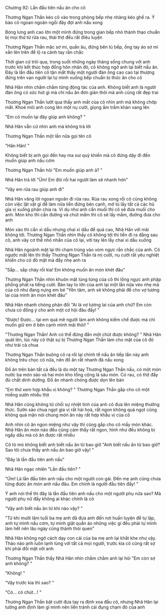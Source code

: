 




Chương 92: Lần đầu tiên nấu ăn cho cô


Thương Ngạn Thần kéo cô vào trong phòng bếp nhẹ nhàng kéo ghế ra. Ý bảo cô ngoan ngoãn ngồi đây đợi anh nấu xong

Bóng lưng anh cao lớn một mình đứng trong gian bếp nhỏ thành thạo chuẩn bị mọi thứ từ rửa rau, thái thịt đều rất điêu luyện

Thương Ngạn Thần mặc sơ mi, quần âu, đứng bên tủ bếp, ống tay áo sơ mi xắn lên trên để lộ ra cánh tay rắn chắc

Thời gian cứ trôi qua, trong suốt những ngày tháng sống chung với anh trước khi kết thúc hợp đồng hôn nhân đó, cô không ngờ anh lại biết nấu ăn. Đây là lần đầu tiên cô tận mắt thấy một người đàn ông cao cao tại thượng đứng trên vạn người lại tự mình xuống bếp chuẩn bị thức ăn cho cô

Nhã Hân nhìn chằm chằm từng động tác của anh. Không biết anh là người đàn ông có sức hút gì mà chỉ nấu ăn đơn giản thôi mà anh cũng rất đẹp trai

Thương Ngạn Thần lướt qua thấy anh mắt của cô nhìn anh mà không chớp mắt. Khoé môi anh cong lên một nụ cười, giọng ấm trầm khàn vang lên

"Em có muốn lại đây giúp anh không? "

Nhã Hân vẫn cứ nhìn anh mà không trả lời



Thương Ngạn Thần một lần nữa gọi tên cô

"Hân Hân! "

Không biết bị anh gọi đến hay ma xui quỷ khiến mà cô đứng dậy đi đến muốn giúp anh nấu cơm

Thương Ngạn Thần hỏi "Em muốn giúp anh à? "

Nhã Hân trả lời "Ừm! Em đói rồi hai người làm sẽ nhanh hơn"

"Vậy em rửa rau giúp anh đi"

Nhã Hân vâng lời ngoan ngoãn đi rửa rau. Rủa rau xong rồi cô cũng không còn việc lặt vặt gì để làm nữa liền đứng bên cạnh, mở tủ lấy tất cả các hũ gia vị xuống phân chia ra. Ví dụ như anh cần muối thì cô sẽ đưa muối cho anh. Món kho thì cần đường và chút mắm thì cô sẽ lấy mắm, đường đưa cho anh

Món xào thì cần xì dầu nhưng chai xì dầu để quá cao, Nhã Hân với mãi không tới. Thương Ngạn Thần nhìn thấy cô không tới thì liền đi ra đằng sau cô, anh vây cơ thể nhỏ nhắn của cô lại, với tay lên lấy chai xì dầu xuống

Nhã Hân ngoảnh mặt lại thì chạm trúng vào vòm ngực rắn chắc của anh. Cô ngước mắt lên thì thấy Thương Ngạn Thần tà mị cười, nụ cười rất yêu nghiệt khiến cho cô đỏ mặt mà đẩy nhẹ anh ra

"Sắp... sắp cháy rồi kìa! Em không muốn ăn món khét đâu"

Thương Ngạn Thần nhìn khuôn mặt lúng túng của cô thì lồng ngực anh phập phồng phát ra tiếng cười. Bàn tay to lớn của anh lại một lần nữa véo nhẹ má của cô như đang nựng em bé "Yên tâm, anh sẽ không phải để cho vợ tương lai của mình ăn món khét đâu"

Nhã Hân nhanh chóng phản đối "Ai là vợ tương lai của anh chứ? Em còn chưa có đồng ý cho anh một cơ hội đâu đấy! "



"Được! Được... tại em quá mê người làm anh không kiềm chế được mà chỉ muốn giữ em ở bên cạnh mình mãi thôi! "

"Thương Ngạn Thần! Anh có thể đứng đắn một chút được không? " Nhã Hân quát lên, lúc này cô thật sự bị Thương Ngạn Thần làm cho mặt của cô đỏ như trái cà chua

Thương Ngạn Thần buông cô ra rồi lại chỉnh tề nấu ăn tiếp lần này anh không trêu chọc cô nữa, nên đồ ăn rất nhanh đã nấu xong

Đồ ăn trên bàn tất cả đều là do một tay Thương Ngạn Thần nấu, có một món nước ba món sào và hai món kho tổng cộng là sáu món. Có rau, có thịt đầy đủ chất dinh dưỡng. Đồ ăn nhanh chóng được dọn lên bàn

"Em thử xem hợp khẩu vị không? " Thương Ngạn Thần gắp cho cô một miếng sườn nhiều thịt

Nhã Hân cũng không từ chối sự nhiệt tình của anh cô đưa lên miệng thưởng thức. Sườn sào chua ngọt gia vị rất hài hoà, rất ngon không quá ngọt cũng không quá mặn nói chung món ăn này rất hợp khẩu vị của cô

Anh nhìn cô ăn ngon miệng như vậy thì cũng gắp cho cô mấy món khác. Nhã Hân ăn món nào đều cũng cảm thấy rất ngon, hình như đều không bị ngấy dầu mà cô ăn được rất nhiều

Cô tò mò không biết anh biết nấu ăn từ bao giờ "Anh biết nấu ăn từ bao giờ? Sao tôi chưa thấy anh nấu ăn bao giờ vậy! "

"Đây là lần đầu tiên anh nấu"

Nhã Hân ngạc nhiên "Lần đầu tiên? "

"Ừm! Là lần đầu tiên anh nấu cho một người con gái. Đến mẹ anh cũng chưa từng được ăn món anh nấu đâu. Em chính là người đầu tiên đấy! "

Ý anh nói thế thì đây là lần đầu tiên anh nấu cho một người phụ nữa sao? Mà người phụ nữ đấy không ai khác chính là cô

"Vậy anh biết nấu ăn từ khi nào vậy? "

"Từ khi mười lăm tuổi ba mẹ anh đã đưa anh đến nơi huấn luyện để tự lập, anh tự mình nấu cơm, tự mình giặt quần áo những việc gì đều phải tự mình làm hết nên lâu ngày cũng thành thói quen"

Nhã Hân không ngờ cách dạy con cái của ba mẹ anh lại khắt khe như vậy. Thảo nào anh luôn lạnh lùng với tất cả mọi người, trước kia cô cũng rất sợ khi phải đối mặt với anh

Thương Ngạn Thần thấy Nhã Hân nhìn chằm chằm anh lại hỏi "Em còn sợ anh không? "

"Không! "

"Vậy trước kia thì sao? "

"Có... có chút...! "

Thương Ngạn Thần bật cười đưa tay ra định xoa đầu cô, nhưng Nhã Hân lại tưởng anh định làm gì mình nên liền tránh cái đụng chạm đó của anh




